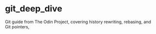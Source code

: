 # git_deep_dive
Git guide from The Odin Project, covering history rewriting, rebasing, and Git pointers,
